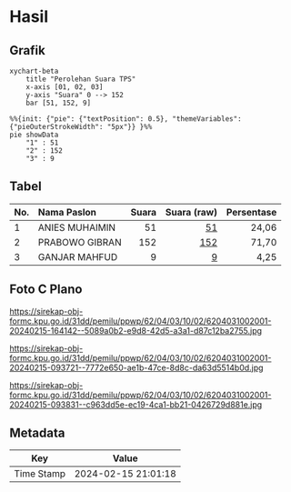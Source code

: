 # Hasil

## Grafik

```mermaid
xychart-beta
    title "Perolehan Suara TPS"
    x-axis [01, 02, 03]
    y-axis "Suara" 0 --> 152
    bar [51, 152, 9]
```

```mermaid
%%{init: {"pie": {"textPosition": 0.5}, "themeVariables": {"pieOuterStrokeWidth": "5px"}} }%%
pie showData
    "1" : 51
    "2" : 152
    "3" : 9
```

## Tabel

| No. | Nama Paslon    | Suara | Suara (raw) | Persentase |
|:--- |:-------------- | -----:| -----------:| ----------:|
| 1   | ANIES MUHAIMIN | 51    | [51][p-1]   | 24,06      |
| 2   | PRABOWO GIBRAN | 152   | [152][p-2]  | 71,70      |
| 3   | GANJAR MAHFUD  | 9     | [9][p-3]    | 4,25       |


[p-1]: https://github.com/gigit-pemilu/pemilu-2024-62-kalimantan-tengah/blob/main/pilpres/hitung-suara/sub/62-kalimantan-tengah/sub/04-barito-selatan/sub/03-karau-kuala/sub/1002-bangkuang/sub/001-tps/sub/paslon-1.txt
[p-2]: https://github.com/gigit-pemilu/pemilu-2024-62-kalimantan-tengah/blob/main/pilpres/hitung-suara/sub/62-kalimantan-tengah/sub/04-barito-selatan/sub/03-karau-kuala/sub/1002-bangkuang/sub/001-tps/sub/paslon-2.txt
[p-3]: https://github.com/gigit-pemilu/pemilu-2024-62-kalimantan-tengah/blob/main/pilpres/hitung-suara/sub/62-kalimantan-tengah/sub/04-barito-selatan/sub/03-karau-kuala/sub/1002-bangkuang/sub/001-tps/sub/paslon-3.txt

## Foto C Plano

https://sirekap-obj-formc.kpu.go.id/31dd/pemilu/ppwp/62/04/03/10/02/6204031002001-20240215-164142--5089a0b2-e9d8-42d5-a3a1-d87c12ba2755.jpg

https://sirekap-obj-formc.kpu.go.id/31dd/pemilu/ppwp/62/04/03/10/02/6204031002001-20240215-093721--7772e650-ae1b-47ce-8d8c-da63d5514b0d.jpg

https://sirekap-obj-formc.kpu.go.id/31dd/pemilu/ppwp/62/04/03/10/02/6204031002001-20240215-093831--c963dd5e-ec19-4ca1-bb21-0426729d881e.jpg


## Metadata

| Key        | Value               |
| ---------- | ------------------- |
| Time Stamp | 2024-02-15 21:01:18 |



